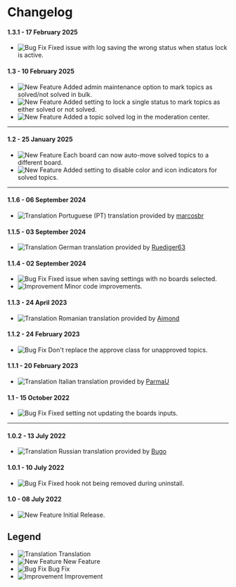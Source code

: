 # Changelog

#### 1.3.1 - 17 February 2025
- ![Bug Fix](https://smftricks.com/assets/changelog/bug--minus.png) Fixed issue with log saving the wrong status when status lock is active.

#### 1.3 - 10 February 2025
- ![New Feature](https://smftricks.com/assets/changelog/tag--plus.png) Added admin maintenance option to mark topics as solved/not solved in bulk.
- ![New Feature](https://smftricks.com/assets/changelog/tag--plus.png) Added setting to lock a single status to mark topics as either solved or not solved.
- ![New Feature](https://smftricks.com/assets/changelog/tag--plus.png) Added a topic solved log in the moderation center.
---
#### 1.2 - 25 January 2025
- ![New Feature](https://smftricks.com/assets/changelog/tag--plus.png) Each board can now auto-move solved topics to a different board.
- ![New Feature](https://smftricks.com/assets/changelog/tag--plus.png) Added setting to disable color and icon indicators for solved topics.
---
#### 1.1.6 - 06 September 2024
- ![Translation](https://smftricks.com/assets/changelog/language.png) Portuguese (PT) translation provided by [marcosbr](https://www.simplemachines.org/community/index.php?action=profile;u=391884)

#### 1.1.5 - 03 September 2024
- ![Translation](https://smftricks.com/assets/changelog/language.png) German translation provided by [Ruediger63](https://www.simplemachines.org/community/index.php?action=profile;u=85862)

#### 1.1.4 - 02 September 2024
- ![Bug Fix](https://smftricks.com/assets/changelog/bug--minus.png) Fixed issue when saving settings with no boards selected.
- ![Improvement](https://smftricks.com/assets/changelog/tag--pencil.png) Minor code improvements.

#### 1.1.3 - 24 April 2023
- ![Translation](https://smftricks.com/assets/changelog/language.png) Romanian translation provided by [Aimond](https://www.simplemachines.org/community/index.php?action=profile;u=654752)

#### 1.1.2 - 24 February 2023
- ![Bug Fix](https://smftricks.com/assets/changelog/bug--minus.png) Don't replace the approve class for unapproved topics.

#### 1.1.1 - 20 February 2023
- ![Translation](https://smftricks.com/assets/changelog/language.png) Italian translation provided by [ParmaU](https://github.com/ParmaU)

#### 1.1 - 15 October 2022
- ![Bug Fix](https://smftricks.com/assets/changelog/bug--minus.png) Fixed setting not updating the boards inputs.
---
#### 1.0.2 - 13 July 2022
- ![Translation](https://smftricks.com/assets/changelog/language.png) Russian translation provided by [Bugo](https://www.simplemachines.org/community/index.php?action=profile;u=229017)

#### 1.0.1 - 10 July 2022
- ![Bug Fix](https://smftricks.com/assets/changelog/bug--minus.png) Fixed hook not being removed during uninstall.

#### 1.0 - 08 July 2022
- ![New Feature](https://smftricks.com/assets/changelog/tag--plus.png) Initial Release.

## Legend
- ![Translation](https://smftricks.com/assets/changelog/language.png) Translation
- ![New Feature](https://smftricks.com/assets/changelog/tag--plus.png) New Feature
- ![Bug Fix](https://smftricks.com/assets/changelog/bug--minus.png) Bug Fix
- ![Improvement](https://smftricks.com/assets/changelog/tag--pencil.png) Improvement